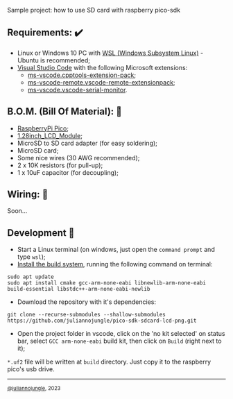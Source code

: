 Sample project: how to use SD card with raspberry pico-sdk

## Requirements: :heavy_check_mark:

- Linux or Windows 10 PC with [WSL (Windows Subsystem Linux)](https://learn.microsoft.com/pt-br/windows/wsl/install) - Ubuntu is recommended;
- [Visual Studio Code](https://code.visualstudio.com/download) with the following Microsoft extensions:
  - [ms-vscode.cpptools-extension-pack](https://marketplace.visualstudio.com/items?itemName=ms-vscode.cpptools-extension-pack);
  - [ms-vscode-remote.vscode-remote-extensionpack](https://marketplace.visualstudio.com/items?itemName=ms-vscode-remote.vscode-remote-extensionpack);
  - [ms-vscode.vscode-serial-monitor](https://marketplace.visualstudio.com/items?itemName=ms-vscode.vscode-serial-monitor).

## B.O.M. (Bill Of Material): :shopping_cart:

- [RaspberryPi Pico](https://www.raspberrypi.com/products/raspberry-pi-pico/);
- [1.28inch_LCD_Module](https://www.waveshare.com/wiki/1.28inch_LCD_Module);
- MicroSD to SD card adapter (for easy soldering);
- MicroSD card;
- Some nice wires (30 AWG recommended);
- 2 x 10K resistors (for pull-up);
- 1 x 10uF capacitor (for decoupling);

## Wiring: :electric_plug:

Soon...

## Development :space_invader:

- Start a Linux terminal (on windows, just open the `command prompt` and type `wsl`);
- [Install the build system](https://datasheets.raspberrypi.com/pico/getting-started-with-pico.pdf), running the following command on terminal:

```
sudo apt update
sudo apt install cmake gcc-arm-none-eabi libnewlib-arm-none-eabi build-essential libstdc++-arm-none-eabi-newlib
```

- Download the repository with it's dependencies:

```
git clone --recurse-submodules --shallow-submodules https://github.com/juliannojungle/pico-sdk-sdcard-lcd-png.git
```

- Open the project folder in vscode, click on the 'no kit selected' on status bar, select `GCC arm-none-eabi` build kit, then click on `Build` (right next to it);

`*.uf2` file will be written at `build` directory. Just copy it to the raspberry pico's usb drive.

---
<sup>[@juliannojungle](https://github.com/juliannojungle), 2023</sup>
